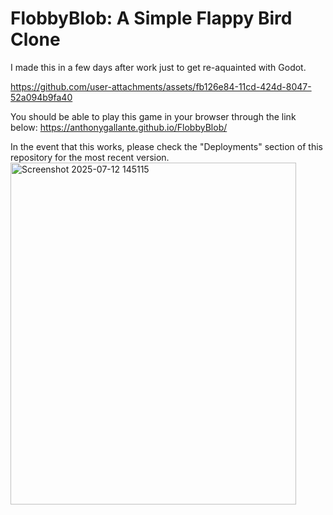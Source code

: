 # FlobbyBlob: A Simple Flappy Bird Clone

I made this in a few days after work just to get re-aquainted with Godot.

https://github.com/user-attachments/assets/fb126e84-11cd-424d-8047-52a094b9fa40

You should be able to play this game in your browser through the link below:
https://anthonygallante.github.io/FlobbyBlob/

In the event that this works, please check the "Deployments" section of this repository for the most recent version.
<img width="457" height="547" alt="Screenshot 2025-07-12 145115" src="https://github.com/user-attachments/assets/16b5b8b4-b3cf-444f-b3c6-0589cad2d9f3" />
